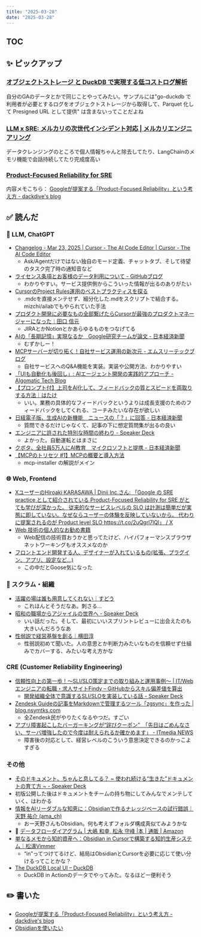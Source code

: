 ```yaml
---
title: "2025-03-28"
date: "2025-03-28"
---
```



## TOC

## ✨ ピックアップ

### [オブジェクトストレージ と DuckDB で実現する低コストログ解析](https://voluntas.ghost.io/low-cost-log-analysis-object-storage-duckdb/)

自分のGAのデータとかで同じことやってみたい。サンプルには"go-duckdb で利用者が必要とするログをオブジェクトストレージから取得して、Parquet 化して Presigned URL として提供" は含まないってことだよね

### [LLM x SRE: メルカリの次世代インシデント対応 | メルカリエンジニアリング](https://engineering.mercari.com/blog/entry/20250206-llm-sre-incident-handling-buddy/)

データクレンジングのところで個人情報ちゃんと除去してたり、LangChainのメモリ機能で会話持続してたり完成度高い

### [Product-Focused Reliability for SRE](https://sre.google/resources/practices-and-processes/product-focused-reliability-for-sre/)

内容メモこちら：
[Googleが提案する「Product-Focused Reliability」という考え方 - dackdive's blog](https://dackdive.hateblo.jp/entry/2025/03/28/090000)
## ✅ 読んだ

<!-- 📝 : 下の方に内容メモあり -->

### 🧠 LLM, ChatGPT

- [Changelog - Mar 23, 2025 | Cursor - The AI Code Editor | Cursor - The AI Code Editor](https://www.cursor.com/ja/changelog/chat-tabs-custom-modes-sound-notification)
  - Ask/Agentだけではない独自のモード定義、チャットタブ、そして待望のタスク完了時の通知音など
- [ライセンス条項とお客様のデータ利用について - GitHubブログ](https://github.blog/jp/2025-03-21-licenseterm-and-your-data/)
  - わかりやすい。サービス提供側からこういった情報が出るのありがたい
- [CursorのProject Rules運用のベストプラクティスを探る](https://zenn.dev/ks0318/articles/b8eb2c9396f9cb)
  - .mdcを直接メンテせず、細分化した.mdをスクリプトで結合する。mizchi/ailabでもやられていた手法
- [プロダクト開発に必要なもの全部繋げたらCursorが最強のプロダクトマネージャーになった｜田口 信元](https://note.com/guchey/n/n773a2efd78cf)
  - JIRAとかNotionとかあらゆるものをつなげてる
- [AIの「長期記憶」実現なるか　Google研究チームが論文 - 日本経済新聞](https://www.nikkei.com/article/DGXZQOUC284FK0Y5A220C2000000/)
  - むずかしー！
- [MCPサーバーが切り拓く！自社サービス運用の新次元 - エムスリーテックブログ](https://www.m3tech.blog/entry/future-with-mcp-servers)
  - 自社サービスへのQ&A機能を実装。実装や公開方法、わかりやすい
- [「UIも自動化も後回し」: AIエージェント開発の実践的アプローチ - Algomatic Tech Blog](https://tech.algomatic.jp/entry/2025/03/14/183732)
- [【プロンプト付】上司をAI化して、フィードバックの質とスピードを両取りする方法｜はたけ](https://note.com/hatakejp/n/n7df8996f3edf)
  - いい。業務の具体的なフィードバックというよりは成長支援のためのフィードバックをしてくれる、コーチみたいな存在が欲しい
- [日経電子版、生成AIの新機能　ニュースの「？」に回答 - 日本経済新聞](https://www.nikkei.com/article/DGXZQOFM067L60W5A300C2000000/)
  - 質問できるだけじゃなくて、記事の下に想定質問集が出るの良い
- [エンジニアに許された特別な時間の終わり - Speaker Deck](https://speakerdeck.com/watany/the-end-of-the-special-time-granted-to-engineers)
  - よかった。自動運転とはまさに
- [クボタ、全社員5万人にAI教育　マイクロソフトと提携 - 日本経済新聞](https://www.nikkei.com/article/DGXZQOUF076PE0X00C25A3000000/)
- [【MCPのトリセツ #1】MCPの概要と導入方法](https://zenn.dev/takna/articles/mcp-server-tutorial-01-install)
  - mcp-installer の解説がメイン


<!-- ### ☁︎ Salesforce -->



### 🌐 Web, Frontend

- [XユーザーのHiroaki KARASAWA | Dinii Inc.さん: 「Google の SRE practice として紹介されている Product-Focused Reliability for SRE がとても学びが深かった。 従来的なサービスレベルの SLO は計測は簡単だが実態に即していない。なぜならユーザーの体験を反映していないから。 代わりに提案されるのが Product level SLO https://t.co/2uQgrl7lQl」 / X](https://x.com/karszawa/status/1904469038581117323)
- [Web 技術の個人的なお勧め書籍](https://voluntas.ghost.io/personal-recommended-books-on-web-technologies/)
  - Web配信の技術買おうかと思ってたけど、ハイパフォーマンスブラウザネットワーキングもオススメなのか
- [フロントエンド開発する人、デザイナーが入れているもの(拡張、プラグイン、アプリ、設定など...)](https://zenn.dev/sakito/scraps/a88e369e915933)
  - この中だとGoose気になった

<!-- ### 🦀 Rust, WebAssembly -->


<!-- ### 💻 Computer Science -->


### 🤝 スクラム・組織

- [活躍の場は誰も用意してくれない｜すどう](https://note.com/sudoakiy/n/nd903dc6f594f?sub_rt=share_pw)
  - これほんとそうだなあ。刺さる...
- [昭和の職場からアジャイルの世界へ - Speaker Deck](https://speakerdeck.com/kumagoro95/zhao-he-nozhi-chang-karaasiyairunoshi-jie-he)
  - いい話だった。そして、最初にいいスプリントレビューに出会えたのも大きいんだろうなあ
- [性弱説で経営基盤を創る｜横田淳](https://note.com/jun_yokota/n/nb84f16525b00)
  - 性弱説初めて聞いた。人の意思とか判断力みたいなものを信頼せず仕組みでカバーする、みたいな考え方かな

### CRE (Customer Reliability Engineering)

- [信頼性向上の第一歩！～SLI/SLO策定までの取り組みと運用事例～ | IT/Webエンジニアの転職・求人サイトFindy – GitHubからスキル偏差値を算出](https://findy-code.io/events/SaQfw4WZs5lt6?fr=events_SaQfw4WZs5lt6)
  - [開発組織全体で意識するSLI/SLOを実装している話 - Speaker Deck](https://speakerdeck.com/zepprix/slowoshi-zhuang-siteiruhua)
- [Zendesk Guideの記事をMarkdownで管理するツール「zgsync」を作った | blog.nsymtks.com](https://blog.nsymtks.com/entry/zgsync-sync-markdown-to-zendesk-guide)
  - 全Zendesk民がやりたくなるやつだ。すごい
- [アプリ障害起こしたバーガーキングが“詫びクーポン”　「先日はごめんなさい、サーバ増強したので今度は耐えられるか確かめます」 - ITmedia NEWS](https://www.itmedia.co.jp/news/articles/2503/13/news196.html)
  - 障害後の対応として、経営レベルのこういう意思決定できるのかっこよすぎる


<!-- ### 生活 -->



### その他

- [そのドキュメント、ちゃんと息してる？ ~ 使われ続ける“生きた”ドキュメントの育て方 ~ - Speaker Deck](https://speakerdeck.com/natty_natty254/sonodokiyumento-tiyantoxi-siteru-shi-waresok-keru-sheng-kita-dokiyumentonoyu-tefang)
-  初版公開した後はドキュメントをチームの持ち物にしてみんなでメンテしていく、はわかる
- [情報をAIリーダブルな知恵に：Obsidianで作るナレッジベースの試行錯誤｜天野 祐介 (ama_ch)](https://note.com/ama_ch/n/n0c756925e8ff)
  - おー天野さんもObsidian。何も考えずフォルダ構成真似てみようかな
- 📕 [データフローダイアグラム | 大嶋 和幸, 松永 守峰 |本 | 通販 | Amazon](https://www.amazon.co.jp/dp/4798189332)
- [単なるメモから知的資産へ：Obsidian in Cursorで構築する知的生産システム｜松濤Vimmer](https://note.com/shotovim/n/n5833578984bf)
  - “in”ってつけてるけど、結局はObsidianとCursorを必要に応じて使い分けるってことかな？
- [The DuckDB Local UI – DuckDB](https://duckdb.org/2025/03/12/duckdb-ui)
  - DuckDB in Actionのデータでやってみた。なるほどー便利そう

## ✏️ 書いた

- [Googleが提案する「Product-Focused Reliability」という考え方 - dackdive's blog](https://dackdive.hateblo.jp/entry/2025/03/28/090000)
- [Obsidianを使いたい](https://zenn.dev/zaki_yama/scraps/f1e54ee425c00d)

<!-- ## 🗑 Stale -->

<!-- ## 📝 読んだ記事のメモ -->
